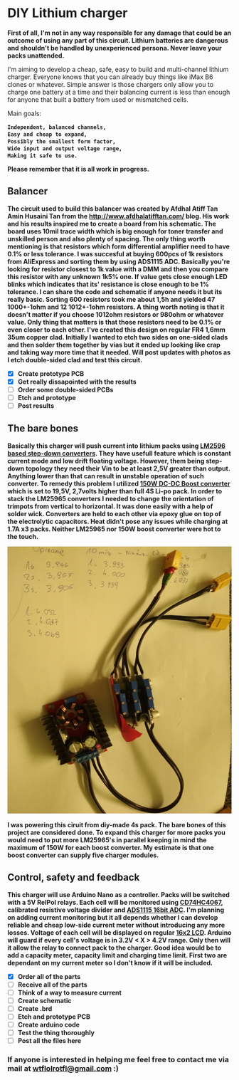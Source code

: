 # DIY Lithium charger


<b>First of all, I'm not in any way responsible for any damage that 
could be an outcome of using any part of this circuit.
Lithium batteries are dangerous and shouldn't be handled by unexperienced
persona. Never leave your packs unattended.</b>


I'm aiming to develop a cheap, safe, easy to build and multi-channel lithium charger.
Everyone knows that you can already buy things like iMax B6 clones or whatever. Simple answer is 
those chargers only allow you to charge one battery at a time and their balancing current is less than enough
for anyone that built a battery from used or mismatched cells.

Main goals:<b>

    Independent, balanced channels,
    Easy and cheap to expand,
    Possibly the smallest form factor,
    Wide input and output voltage range, 
    Making it safe to use.

Please remember that it is all work in progress.

## Balancer

The circuit used to build this balancer was created by Afdhal Atiff Tan Amin Husaini Tan from the http://www.afdhalatifftan.com/ blog. His work and his results inspired me to create a board from his schematic. The board uses 10mil trace width which is big enough for toner transfer and unskilled person and also plenty of spacing. The only thing worth mentioning is that resistors which form differential amplifier need to have 0.1% or less tolerance. I was succesful at buying 600pcs of 1k resistors from AliExpress and sorting them by using ADS1115 ADC. Basically you're looking for resistor closest to 1k value with a DMM and then you compare this resistor with any unknown 1k5% one. If value gets close enough LED blinks which indicates that its' resistance is close enough to be 1% tolerance. I can share the code and schematic if anyone needs it but its really basic. Sorting 600 resistors took me about 1,5h and yielded 47 1000+-1ohm and 12 1012+-1ohm resistors. 
A thing worth noting is that it doesn't matter if you choose 1012ohm resistors or 980ohm or whatever value. Only thing that matters is that those resistors need to be 0.1% or even closer to each other. 
I've created this design on regular FR4 1,6mm 35um copper clad. Initially I wanted to etch two sides on one-sided clads and then solder them together by vias but it ended up looking like crap and taking way more time that it needed. 
Will post updates with photos as I etch double-sided clad and test this circuit.
- [x] Create prototype PCB
- [x] Get really dissapointed with the results
- [ ] Order some double-sided PCBs
- [ ] Etch and prototype
- [ ] Post results

## The bare bones 

Basically this charger will push current into lithium packs using [LM2596 based step-down converters](https://www.aliexpress.com/item/1Pcs-LM2596S-DC-DC-Constant-Current-Module-LM2596-DC-DC-7V-35V-Step-down-Adjustable-CC/32849005778.html?spm=a2g0s.9042311.0.0.27424c4dF48BmC). They have usefull feature which is constant current mode and low drift floating voltage. However, them being step-down topology they need their Vin to be at least 2,5V greater than output. Anything lower than that can result in unstable operation of such converter. To remedy this problem I utilized [150W DC-DC Boost converter](https://www.aliexpress.com/item/150W-DC-DC-Boost-Converter-Step-Up-Power-Supply-Module-10-32V-To-12-35V-10A/2038554691.html?spm=a2g0s.9042311.0.0.27424c4dqFSutO) which is set to 19,5V, 2,7volts higher than full 4S Li-po pack. 
In order to stack the LM25965 converters I needed to change the orientation of trimpots from vertical to horizontal. It was done easily with a help of solder wick. Converters are held to each other via epoxy glue on top of the electrolytic capacitors. Heat didn't pose any issues while charging at 1.7A x3 packs. Neither LM25965 nor 150W boost converter were hot to the touch. 



<img align="centert" width="600" height="600" src="https://github.com/DFlak/DIY-Lithium-charger/blob/master/Bare%20bones/charger.jpg">


I was powering this ciruit from diy-made 4s pack. 
The bare bones of this project are considered done. To expand this charger for more packs you would need to put more LM25965's in parallel keeping in mind the maximum of 150W for each boost converter. My estimate is that one boost converter can supply five charger modules.

## Control, safety and feedback

This charger will use Arduino Nano as a controller. Packs will be switched with a 5V RelPol relays. Each cell will be monitored using [CD74HC4067](https://www.aliexpress.com/item/Smart-Electronics-CD74HC4067-16-Channel-Analog-Digital-Multiplexer-Breakout-Board-Module-for-Arduino/32724398868.html?spm=a2g0s.9042311.0.0.61b64c4dKA2mvk), calibrated resistive voltage divider and [ADS1115 16bit ADC](https://www.aliexpress.com/item/I2C-ADS1115-ADS1015-16-Bit-ADC-4-channel-Module-with-Programmable-Gain-Amplifier-2-0V-to/32674556200.html?spm=2114.search0104.3.9.12472300DBfJgK&ws_ab_test=searchweb0_0,searchweb201602_4_10065_10068_10843_10059_5016517_10696_100031_5016717_10084_10083_10103_451_10618_452_10304_10307_5016617_10820_10301_10821_5016417,searchweb201603_45,ppcSwitch_5&algo_expid=fb968794-6da6-4dc2-80d7-a833cd81f520-1&algo_pvid=fb968794-6da6-4dc2-80d7-a833cd81f520&transAbTest=ae803_2&priceBeautifyAB=0). I'm planning on adding current monitoring but it all depends whether I can develop reliable and cheap low-side current meter without introducing any more losses. Voltage of each cell will be displayed on regular [16x2 LCD](https://www.aliexpress.com/item/1pcs-lot-New-1602-16x2-Character-LCD-Display-Module-HD44780-Controller-blue-blacklight-IN-STOCK/32328960211.html?spm=2114.search0104.3.2.56aa3c811IH5dc&ws_ab_test=searchweb0_0,searchweb201602_4_10065_10068_10843_10059_5016517_10696_100031_5016717_10084_10083_10103_451_10618_452_10304_10307_5016617_10820_10301_10821_5016417,searchweb201603_45,ppcSwitch_5&algo_expid=6a017778-b50d-4f92-a064-2eaae25a3f11-0&algo_pvid=6a017778-b50d-4f92-a064-2eaae25a3f11&transAbTest=ae803_2&priceBeautifyAB=0). Arduino will guard if every cell's voltage is in 3.2V < X > 4.2V range. Only then will it allow the relay to connect pack to the charger. Good idea would be to add a capacity meter, capacity limit and charging time limit. First two are dependant on my current meter so I don't know if it will be included.
- [x] Order all of the parts
- [ ] Receive all of the parts 
- [ ] Think of a way to measure current
- [ ] Create schematic
- [ ] Create .brd 
- [ ] Etch and prototype PCB
- [ ] Create arduino code
- [ ] Test the thing thoroughly
- [ ] Post all the files here

### If anyone is interested in helping me feel free to contact me via mail at wtflolrotfl@gmail.com :)
